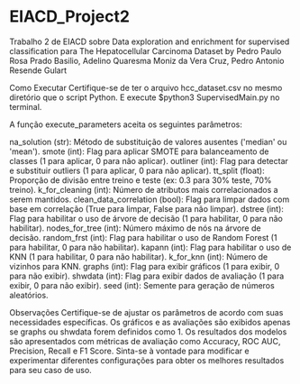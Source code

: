 # EIACD_Project2
Trabalho 2 de EIACD sobre Data exploration and enrichment for supervised classification para The Hepatocellular Carcinoma Dataset
by Pedro Paulo Rosa Prado Basilio, Adelino Quaresma Moniz da Vera Cruz, Pedro Antonio Resende Gulart

Como Executar
Certifique-se de ter o arquivo hcc_dataset.csv no mesmo diretório que o script Python.
E execute $python3 SupervisedMain.py no terminal.

A função execute_parameters aceita os seguintes parâmetros:

na_solution (str): Método de substituição de valores ausentes ('median' ou 'mean').
smote (int): Flag para aplicar SMOTE para balanceamento de classes (1 para aplicar, 0 para não aplicar).
outliner (int): Flag para detectar e substituir outliers (1 para aplicar, 0 para não aplicar).
tt_split (float): Proporção de divisão entre treino e teste (ex: 0.3 para 30% teste, 70% treino).
k_for_cleaning (int): Número de atributos mais correlacionados a serem mantidos.
clean_data_correlation (bool): Flag para limpar dados com base em correlação (True para limpar, False para não limpar).
dstree (int): Flag para habilitar o uso de árvore de decisão (1 para habilitar, 0 para não habilitar).
nodes_for_tree (int): Número máximo de nós na árvore de decisão.
random_frst (int): Flag para habilitar o uso de Random Forest (1 para habilitar, 0 para não habilitar).
kapann (int): Flag para habilitar o uso de KNN (1 para habilitar, 0 para não habilitar).
k_for_knn (int): Número de vizinhos para KNN.
graphs (int): Flag para exibir gráficos (1 para exibir, 0 para não exibir).
shwdata (int): Flag para exibir dados de avaliação (1 para exibir, 0 para não exibir).
seed (int): Semente para geração de números aleatórios.

Observações
Certifique-se de ajustar os parâmetros de acordo com suas necessidades específicas.
Os gráficos e as avaliações são exibidos apenas se graphs ou shwdata forem definidos como 1.
Os resultados dos modelos são apresentados com métricas de avaliação como Accuracy, ROC AUC, Precision, Recall e F1 Score.
Sinta-se à vontade para modificar e experimentar diferentes configurações para obter os melhores resultados para seu caso de uso.

